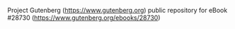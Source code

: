 Project Gutenberg (https://www.gutenberg.org) public repository for eBook #28730 (https://www.gutenberg.org/ebooks/28730)
